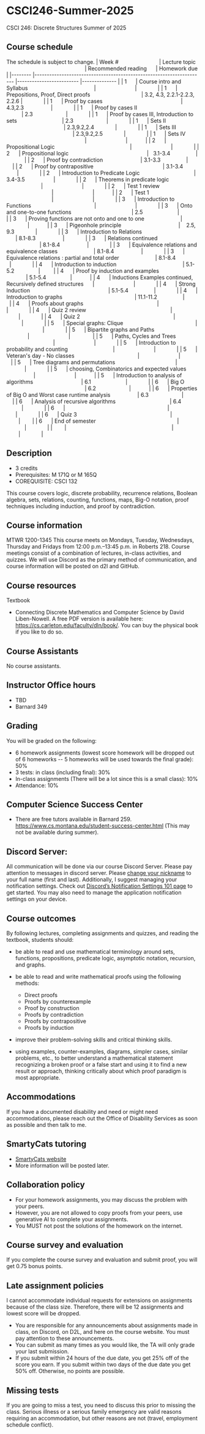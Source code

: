 # CSCI246-Summer-2025
CSCI 246: Discrete Structures Summer of 2025


## Course schedule
The schedule is subject to change.
| Week #                           | Lecture topic                                                      | Recommended reading      | Homework due |
|-------- |--------------------------------------------------------------------- |------------------------- |-------------- |
| 1      | Course intro and Syllabus                                            |                          |              |
| 1      | Prepositions, Proof, Direct proofs                                  | 3.2, 4.3, 2.2.1-2.2.3, 2.2.6 |              |
| 1      | Proof by cases                                                    | 4.3,2.3                  |              |
| 1      | Proof by cases II                                                    | 2.3                      |              |
| 1      | Proof by cases III, Introduction to sets                              | 2.3                      |              |
| 1      | Sets II                                                            | 2.3,9.2,2.4              |              |
| 1      | Sets III                                                            | 2.3,9.2,2.5              |              |
| 1      | Sets IV                                                              |                          |            |
| 2      | Propositional Logic                                                  |                          |              |
| 2      | Propositional logic                                                    |   3.1-3.4                 |              |
| 2      | Proof by contradiction                         | 3.1-3.3                 |            |
| 2      | Proof by contrapositive                                              | 3.1-3.4                 |              |
| 2      | Introduction to Predicate Logic                                    | 3.4-3.5                   |              |
| 2      | Theorems in predicate logic                                           |                          |              |
| 2      | Test 1 review                                                        |                          |            |
| 2      | Test 1                                                                |                          |              |
| 3      | Introduction to Functions                                          |                          |              |
| 3      | Onto and one-to-one functions                                        | 2.5                       |              |
| 3      | Proving functions are not onto and one to one                        |                          |            |
| 3      | Pigeonhole principle                                      |    2.5, 9.3              |              |
| 3      | Introduction to Relations                                            | 8.1-8.3                  |              |
| 3      | Relations continued                                                  | 8.1-8.4                  |              |
| 3      | Equivalence relations and equivalence classes                        | 8.1-8.4                  |              |
| 3      | Equivalence relations : partial and total order                        | 8.1-8.4                  |              |
| 4      | Introduction to induction                                            | 5.1-5.2                |         |
| 4      | Proof by induction and examples                                       | 5.1-5.4                |            |
| 4      | Inductions Examples continued, Recursively defined structures      |                          |              |
| 4      | Strong Induction                                                    | 5.1-5.4                 |              |
| 4      | Introduction to graphs                                                | 11.1-11.2                 |            |
| 4      | Proofs about graphs                                                 |                          |              |
| 4      | Quiz 2 review                                                        |                          |              |
| 4      | Quiz 2                                                              |                          |              |
| 5      | Special graphs: Clique                                                |                          |              |
| 5      | Bipartite graphs and Paths                                            |                          |               |
| 5      | Paths, Cycles and Trees                                               |                          |              |
| 5      | Introduction to probability and counting                              |                          |              |
| 5      | Veteran's day - No classes                                          |                          |               |
| 5      | Tree diagrams and permutations                                        |                          |              |
| 5      | choosing, Combinatorics and expected values                          |                          |            |
| 5      | Introduction to analysis of algorithms                                | 6.1                       |              |
| 6      | Big O                                                              | 6.2                      |            |
| 6      | Properties of Big O and Worst case runtime analysis                  | 6.3                      |              |
| 6      | Analysis of recursive algorithms                                    | 6.4                      |              |
| 6      |                                                                    |                          |              |
| 6      | Quiz 3                                                              |                          |        |
| 6      | End of semester                                                      |                          |              |
|        |                                                                      |                          |              |







## Description
- 3 credits
- Prerequisites: M 171Q or M 165Q
- COREQUISITE: CSCI 132


This course covers logic, discrete probability, recurrence relations, Boolean algebra, sets, relations, counting, functions, maps, Big-O notation, proof techniques including induction, and proof by contradiction.


## Course information
MTWR 1200-1345
This course meets on Mondays, Tuesday, Wednesdays, Thursday and Fridays from 12:00 p.m.–13:45 p.m. in Roberts 218. Course meetings consist of a combination of lectures, in-class activities, and quizzes. We will use Discord as the primary method of communication, and course information will be posted on d2l and GitHub.


## Course resources


Textbook
* Connecting Discrete Mathematics and Computer Science by David Liben-Nowell. A free PDF version is available here: https://cs.carleton.edu/faculty/dln/book/. You can buy the physical book if you like to do so. 


## Course Assistants
No course assistants.


## Instructor Office hours
- TBD
- Barnard 349


## Grading
You will be graded on the following:


- 6 homework assignments (lowest score homework will be dropped out of 6 homeworks -- 5 homeworks will be used towards the final grade): 50%
- 3 tests: in class (including final): 30%
- In-class assignments (There will be a lot since this is a small class): 10%
- Attendance: 10%


## Computer Science Success Center
- There are free tutors available in Barnard 259. https://www.cs.montana.edu/student-success-center.html (This may not be available during summer).


## Discord Server: 
All communication will be done via our course Discord Server. Please pay attention to messages in discord server. Please [change your nickname](https://support.discord.com/hc/en-us/articles/219070107-Server-Nicknames#:~:text=If%20you're%20on%20the,new%20nickname%20of%20your%20choice!) to your full name (first and last). Additionally, I suggest managing your notification settings. Check out [Discord’s Notification Settings 101 page](https://support.discord.com/hc/en-us/articles/215253258-Notifications-Settings-101) to get started. You may also need to manage the application notification settings on your device.


## Course outcomes
By following lectures, completing assignments and quizzes, and reading the textbook, students should:


- be able to read and use mathematical terminology around sets, functions, propositions, predicate logic, asymptotic notation, recursion, and graphs.


- be able to read and write mathematical proofs using the following methods:
  * Direct proofs
  * Proofs by counterexample
  * Proof by construction
  * Proofs by contradiction
  * Proofs by contrapositive
  * Proofs by induction
- improve their problem-solving skills and critical thinking skills.
* using examples, counter-examples, diagrams, simpler cases, similar problems, etc., to better understand a mathematical statement recognizing a broken proof or a false start and using it to find a new result or approach, thinking critically about which proof paradigm is most appropriate.


## Accommodations
If you have a documented disability and need or might need accommodations, please reach out the Office of Disability Services as soon as possible and then talk to me.


## SmartyCats tutoring
- [SmartyCats website](https://www.montana.edu/aycss/success/smartycats/)
- More information will be posted later.


## Collaboration policy
- For your homework assignments, you may discuss the problem with your peers.
- However, you are not allowed to copy proofs from your peers, use generative AI to complete your assignments.
- You MUST not post the solutions of the homework on the internet.


## Course survey and evaluation
If you complete the course survey and evaluation and submit proof, you will get 0.75 bonus points.


## Late assignment policies
I cannot accommodate individual requests for extensions on assignments because of the class size. Therefore, there will be 12 assignments and lowest score will be dropped.
- You are responsible for any announcements about assignments made in class, on Discord, on D2L, and here on the course website. You must pay attention to these announcements.
- You can submit as many times as you would like, the TA will only grade your last submission.
- If you submit within 24 hours of the due date, you get 25% off of the score you earn. If you submit within two days of the due date you get 50% off. Otherwise, no points are possible.


## Missing tests
If you are going to miss a test, you need to discuss this prior to missing the class. Serious illness or a serious family emergency are valid reasons requiring an accommodation, but other reasons are not (travel, employment schedule conflict).

